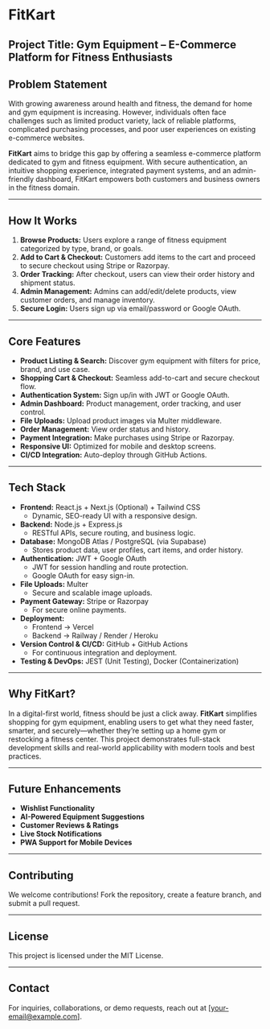 
# FitKart

## Project Title: Gym Equipment – E-Commerce Platform for Fitness Enthusiasts

## Problem Statement  
With growing awareness around health and fitness, the demand for home and gym equipment is increasing. However, individuals often face challenges such as limited product variety, lack of reliable platforms, complicated purchasing processes, and poor user experiences on existing e-commerce websites.

**FitKart** aims to bridge this gap by offering a seamless e-commerce platform dedicated to gym and fitness equipment. With secure authentication, an intuitive shopping experience, integrated payment systems, and an admin-friendly dashboard, FitKart empowers both customers and business owners in the fitness domain.

---

## How It Works  
1. **Browse Products:** Users explore a range of fitness equipment categorized by type, brand, or goals.  
2. **Add to Cart & Checkout:** Customers add items to the cart and proceed to secure checkout using Stripe or Razorpay.  
3. **Order Tracking:** After checkout, users can view their order history and shipment status.  
4. **Admin Management:** Admins can add/edit/delete products, view customer orders, and manage inventory.  
5. **Secure Login:** Users sign up via email/password or Google OAuth.

---

## Core Features  
- **Product Listing & Search:** Discover gym equipment with filters for price, brand, and use case.  
- **Shopping Cart & Checkout:** Seamless add-to-cart and secure checkout flow.  
- **Authentication System:** Sign up/in with JWT or Google OAuth.  
- **Admin Dashboard:** Product management, order tracking, and user control.  
- **File Uploads:** Upload product images via Multer middleware.  
- **Order Management:** View order status and history.  
- **Payment Integration:** Make purchases using Stripe or Razorpay.  
- **Responsive UI:** Optimized for mobile and desktop screens.  
- **CI/CD Integration:** Auto-deploy through GitHub Actions.

---

## Tech Stack  
- **Frontend:** React.js + Next.js (Optional) + Tailwind CSS  
  - Dynamic, SEO-ready UI with a responsive design.  
- **Backend:** Node.js + Express.js  
  - RESTful APIs, secure routing, and business logic.  
- **Database:** MongoDB Atlas / PostgreSQL (via Supabase)  
  - Stores product data, user profiles, cart items, and order history.  
- **Authentication:** JWT + Google OAuth  
  - JWT for session handling and route protection.  
  - Google OAuth for easy sign-in.  
- **File Uploads:** Multer  
  - Secure and scalable image uploads.  
- **Payment Gateway:** Stripe or Razorpay  
  - For secure online payments.  
- **Deployment:**  
  - Frontend → Vercel  
  - Backend → Railway / Render / Heroku  
- **Version Control & CI/CD:** GitHub + GitHub Actions  
  - For continuous integration and deployment.  
- **Testing & DevOps:** JEST (Unit Testing), Docker (Containerization)

---

## Why FitKart?  
In a digital-first world, fitness should be just a click away. **FitKart** simplifies shopping for gym equipment, enabling users to get what they need faster, smarter, and securely—whether they’re setting up a home gym or restocking a fitness center. This project demonstrates full-stack development skills and real-world applicability with modern tools and best practices.

---

## Future Enhancements  
- **Wishlist Functionality**  
- **AI-Powered Equipment Suggestions**  
- **Customer Reviews & Ratings**  
- **Live Stock Notifications**  
- **PWA Support for Mobile Devices**

---

## Contributing  
We welcome contributions! Fork the repository, create a feature branch, and submit a pull request.

---

## License  
This project is licensed under the MIT License.

---

## Contact  
For inquiries, collaborations, or demo requests, reach out at [your-email@example.com].

